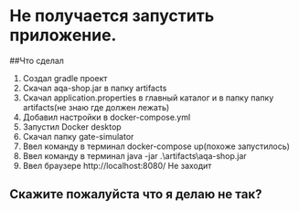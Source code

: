 # Не получается запустить приложение.
##Что сделал
1. Создал gradle проект
2. Скачал aqa-shop.jar в папку artifacts
3. Скачал application.properties в главный каталог и в папку папку artifacts(не знаю где должен лежать)
4. Добавил настройки в docker-compose.yml
5. Запустил Docker desktop
6. Скачал папку gate-simulator
7. Ввел команду в терминал docker-compose up(похоже запустилось)
8. Ввел команду в терминал java -jar .\artifacts\aqa-shop.jar
9. Ввел браузере http://localhost:8080/ Не заходит
## Скажите пожалуйста что я делаю не так?

